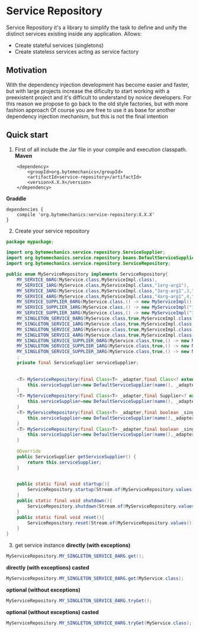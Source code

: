 # Service Repository
Service Repository it's a library to simplify the task to define and unify the distinct services existing inside any application.
Allows:
* Create stateful services (singletons)
* Create stateless services acting as service factory 

## Motivation
With the dependency injection development has become easier and faster, but with large projects increase the dificulty to start working with a preexistent project and it's difficult to understand by novice developers. For this reason we propose to go back to the old style factories, but with more fashion approach
Of course you are free to use it as base for another dependency injection mechanism, but this is not the final intention

## Quick start
1. First of all include the Jar file in your compile and execution classpath.
**Maven**
```Maven
	<dependency>
		<groupId>org.bytemechanics</groupId>
		<artifactId>service-repository</artifactId>
		<version>X.X.X</version>
	</dependency>
```
**Graddle**
```Gradle
dependencies {
    compile 'org.bytemechanics:service-repository:X.X.X'
}
```
2. Create your service repository
```Java
package mypackage;

import org.bytemechanics.service.repository.ServiceSupplier;
import org.bytemechanics.service.repository.beans.DefaultServiceSupplier;
import org.bytemechanics.service.repository.ServiceRepository;

public enum MyServiceRepository implements ServiceRepository{
	MY_SERVICE_0ARG(MyService.class,MyServiceImpl.class),
	MY_SERVICE_1ARG(MyService.class,MyServiceImpl.class,"1arg-arg1"),
	MY_SERVICE_3ARG(MyService.class,MyServiceImpl.class,"3arg-arg1",3,"3arg-arg2"),
	MY_SERVICE_4ARG(MyService.class,MyServiceImpl.class,"4arg-arg1",4,"4arg-arg2",true),
	MY_SERVICE_SUPPLIER_0ARG(MyService.class,() -> new MyServiceImpl()),
	MY_SERVICE_SUPPLIER_1ARG(MyService.class,() -> new MyServiceImpl("1arg-arg1")),
	MY_SERVICE_SUPPLIER_3ARG(MyService.class,() -> new MyServiceImpl("3arg-arg1",3,"3arg-arg2")),
	MY_SINGLETON_SERVICE_0ARG(MyService.class,true,MyServiceImpl.class),
	MY_SINGLETON_SERVICE_1ARG(MyService.class,true,MyServiceImpl.class,"1arg-arg1"),
	MY_SINGLETON_SERVICE_3ARG(MyService.class,true,MyServiceImpl.class,"3arg-arg1",3,"3arg-arg2"),
	MY_SINGLETON_SERVICE_4ARG(MyService.class,true,MyServiceImpl.class,"4arg-arg1",4,"4arg-arg2",true),
	MY_SINGLETON_SERVICE_SUPPLIER_0ARG(MyService.class,true,() -> new MyServiceImpl()),
	MY_SINGLETON_SERVICE_SUPPLIER_1ARG(MyService.class,true,() -> new MyServiceImpl("1arg-arg1")),
	MY_SINGLETON_SERVICE_SUPPLIER_3ARG(MyService.class,true,() -> new MyServiceImpl("3arg-arg1",3,"3arg-arg2")),
	;	
	private final ServiceSupplier serviceSupplier;	
		
	
	<T> MyServiceRepository(final Class<T> _adapter,final Class<? extends T> _implementation,final Object... _args){
		this.serviceSupplier=new DefaultServiceSupplier(name(), _adapter, _implementation,_args);
	}
	<T> MyServiceRepository(final Class<T> _adapter,final Supplier<? extends T> _implementationSupplier){
		this.serviceSupplier=new DefaultServiceSupplier(name(), _adapter, _implementationSupplier);
	}
	<T> MyServiceRepository(final Class<T> _adapter,final boolean _singleton,final Class<? extends T> _implementation,final Object... _args){
		this.serviceSupplier=new DefaultServiceSupplier(name(),_adapter,_singleton,_implementation,_args);
	}
	<T> MyServiceRepository(final Class<T> _adapter,final boolean _singleton,final Supplier<? extends T> _implementationSupplier){
		this.serviceSupplier=new DefaultServiceSupplier(name(),_adapter,_singleton,_implementationSupplier);
	}
		
	@Override
	public ServiceSupplier getServiceSupplier() {
		return this.serviceSupplier;
	}

	
	public static final void startup(){
		ServiceRepository.startup(Stream.of(MyServiceRepository.values()));
	}
	public static final void shutdown(){
		ServiceRepository.shutdown(Stream.of(MyServiceRepository.values()));
	}
	public static final void reset(){
		ServiceRepository.reset(Stream.of(MyServiceRepository.values()));
	}
}
```
3. get service instance
**directly (with exceptions)**
```Java
MyServiceRepository.MY_SINGLETON_SERVICE_0ARG.get();
```
**directly (with exceptions) casted**
```Java
MyServiceRepository.MY_SINGLETON_SERVICE_0ARG.get(MyService.class);
```
**optional (without exceptions)**
```Java
MyServiceRepository.MY_SINGLETON_SERVICE_0ARG.tryGet();
```
**optional (without exceptions) casted**
```Java
MyServiceRepository.MY_SINGLETON_SERVICE_0ARG.tryGet(MyService.class);
```
